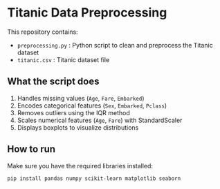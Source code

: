 # Titanic Data Preprocessing

This repository contains:
- `preprocessing.py` : Python script to clean and preprocess the Titanic dataset
- `titanic.csv` : Titanic dataset file

## What the script does
1. Handles missing values (`Age`, `Fare`, `Embarked`)
2. Encodes categorical features (`Sex`, `Embarked`, `Pclass`)
3. Removes outliers using the IQR method
4. Scales numerical features (`Age`, `Fare`) with StandardScaler
5. Displays boxplots to visualize distributions

## How to run
Make sure you have the required libraries installed:
```bash
pip install pandas numpy scikit-learn matplotlib seaborn